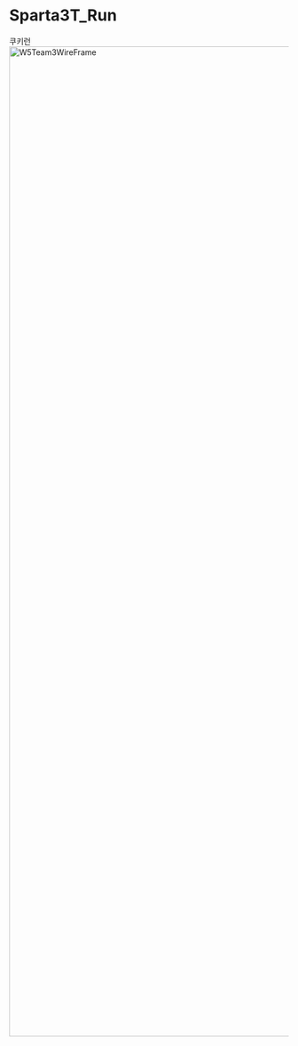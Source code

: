 # Sparta3T_Run
쿠키런
<img width="3664" height="1784" alt="W5Team3WireFrame" src="https://github.com/user-attachments/assets/d0265251-1230-46ba-ad1e-214a5dd88ce6" />
